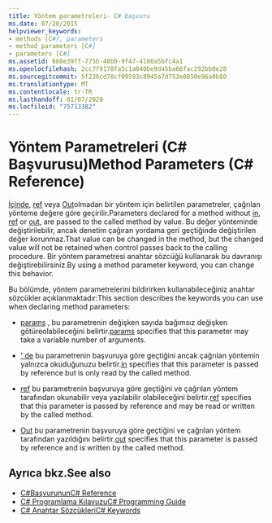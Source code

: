 ```yaml
---
title: Yöntem parametreleri- C# başvuru
ms.date: 07/20/2015
helpviewer_keywords:
- methods [C#], parameters
- method parameters [C#]
- parameters [C#]
ms.assetid: 680e39ff-775b-48b0-9f47-4186a5bfc4a1
ms.openlocfilehash: 2cc7f9178fa5c1a040be9d45ba66fac292bb0e28
ms.sourcegitcommit: 5f236cd78cf09593c8945a7d753e0850e96a0b80
ms.translationtype: MT
ms.contentlocale: tr-TR
ms.lasthandoff: 01/07/2020
ms.locfileid: "75713382"
---
```

# <a name="method-parameters-c-reference"></a><span data-ttu-id="acfe0-102">Yöntem Parametreleri (C# Başvurusu)</span><span class="sxs-lookup"><span data-stu-id="acfe0-102">Method Parameters (C# Reference)</span></span>

<span data-ttu-id="acfe0-103">[İçinde](./in-parameter-modifier.md), [ref](./ref.md) veya [Out](./out-parameter-modifier.md)olmadan bir yöntem için belirtilen parametreler, çağrılan yönteme değere göre geçirilir.</span><span class="sxs-lookup"><span data-stu-id="acfe0-103">Parameters declared for a method without [in](./in-parameter-modifier.md), [ref](./ref.md) or [out](./out-parameter-modifier.md), are passed to the called method by value.</span></span> <span data-ttu-id="acfe0-104">Bu değer yönteminde değiştirilebilir, ancak denetim çağıran yordama geri geçtiğinde değiştirilen değer korunmaz.</span><span class="sxs-lookup"><span data-stu-id="acfe0-104">That value can be changed in the method, but the changed value will not be retained when control passes back to the calling procedure.</span></span> <span data-ttu-id="acfe0-105">Bir yöntem parametresi anahtar sözcüğü kullanarak bu davranışı değiştirebilirsiniz.</span><span class="sxs-lookup"><span data-stu-id="acfe0-105">By using a method parameter keyword, you can change this behavior.</span></span>  
  
 <span data-ttu-id="acfe0-106">Bu bölümde, yöntem parametrelerini bildirirken kullanabileceğiniz anahtar sözcükler açıklanmaktadır:</span><span class="sxs-lookup"><span data-stu-id="acfe0-106">This section describes the keywords you can use when declaring method parameters:</span></span>  
  
- <span data-ttu-id="acfe0-107">[params](./params.md) , bu parametrenin değişken sayıda bağımsız değişken götüreolabileceğini belirtir.</span><span class="sxs-lookup"><span data-stu-id="acfe0-107">[params](./params.md) specifies that this parameter may take a variable number of arguments.</span></span>
  
- <span data-ttu-id="acfe0-108">[' de](./in-parameter-modifier.md) bu parametrenin başvuruya göre geçtiğini ancak çağrılan yöntemin yalnızca okuduğunuzu belirtir.</span><span class="sxs-lookup"><span data-stu-id="acfe0-108">[in](./in-parameter-modifier.md) specifies that this parameter is passed by reference but is only read by the called method.</span></span>
  
- <span data-ttu-id="acfe0-109">[ref](./ref.md) bu parametrenin başvuruya göre geçtiğini ve çağrılan yöntem tarafından okunabilir veya yazılabilir olabileceğini belirtir.</span><span class="sxs-lookup"><span data-stu-id="acfe0-109">[ref](./ref.md) specifies that this parameter is passed by reference and may be read or written by the called method.</span></span>
  
- <span data-ttu-id="acfe0-110">[Out](./out-parameter-modifier.md) bu parametrenin başvuruya göre geçtiğini ve çağrılan yöntem tarafından yazıldığını belirtir.</span><span class="sxs-lookup"><span data-stu-id="acfe0-110">[out](./out-parameter-modifier.md) specifies that this parameter is passed by reference and is written by the called method.</span></span>
  
## <a name="see-also"></a><span data-ttu-id="acfe0-111">Ayrıca bkz.</span><span class="sxs-lookup"><span data-stu-id="acfe0-111">See also</span></span>

- [<span data-ttu-id="acfe0-112">C#Başvurunun</span><span class="sxs-lookup"><span data-stu-id="acfe0-112">C# Reference</span></span>](../index.md)
- [<span data-ttu-id="acfe0-113">C# Programlama Kılavuzu</span><span class="sxs-lookup"><span data-stu-id="acfe0-113">C# Programming Guide</span></span>](../../programming-guide/index.md)
- [<span data-ttu-id="acfe0-114">C# Anahtar Sözcükleri</span><span class="sxs-lookup"><span data-stu-id="acfe0-114">C# Keywords</span></span>](./index.md)
